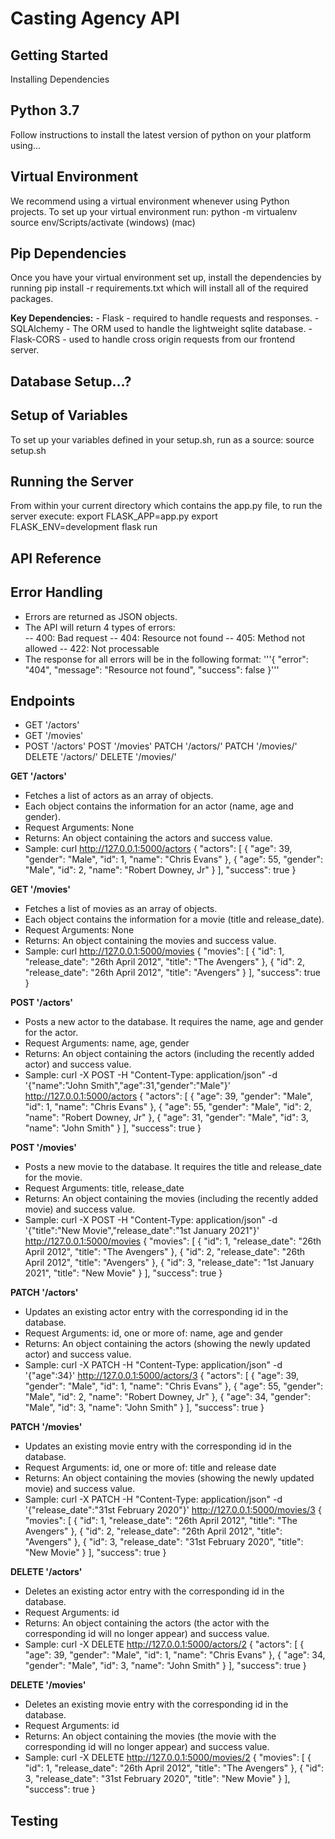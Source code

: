 # Casting Agency API 

## Getting Started 
Installing Dependencies

## Python 3.7
Follow instructions to install the latest version of python on your platform using... 

## Virtual Environment
We recommend using a virtual environment whenever using Python projects. To set up your virtual environment run:
python -m virtualenv
source env/Scripts/activate (windows)
(mac)

## Pip Dependencies
Once you have your virtual environment set up, install the dependencies by running 
pip install -r requirements.txt
which will install all of the required packages.

**Key Dependencies:**
    - Flask - required to handle requests and responses.
    - SQLAlchemy - The ORM used to handle the lightweight sqlite database. 
    - Flask-CORS - used to handle cross origin requests from our frontend server.

## Database Setup...?

## Setup of Variables
To set up your variables defined in your setup.sh, run as a source:
source setup.sh 

## Running the Server
From within your current directory which contains the app.py file, to run the server
execute:
export FLASK_APP=app.py
export FLASK_ENV=development
flask run
## API Reference

## Error Handling 
- Errors are returned as JSON objects.
- The API will return 4 types of errors:    
        -- 400: Bad request
        -- 404: Resource not found
        -- 405: Method not allowed
        -- 422: Not processable
- The response for all errors will be in the following format:
'''{
  "error": "404",
  "message": "Resource not found",
  "success": false
}'''

## Endpoints 
* GET '/actors'
* GET '/movies'
* POST '/actors'
POST '/movies'
PATCH '/actors/<id>'
PATCH '/movies/<id>'
DELETE '/actors/<id>'
DELETE '/movies/<id>'

**GET '/actors'**
- Fetches a list of actors as an array of objects.
- Each object contains the information for an actor (name, age and gender).
- Request Arguments: None
- Returns: An object containing the actors and success value.
- Sample: curl http://127.0.0.1:5000/actors
{
    "actors": [
        {
            "age": 39,
            "gender": "Male",
            "id": 1,
            "name": "Chris Evans"
        },
        {
            "age": 55,
            "gender": "Male",
            "id": 2,
            "name": "Robert Downey, Jr"
        }
    ],
    "success": true
}

**GET '/movies'**
- Fetches a list of movies as an array of objects.
- Each object contains the information for a movie (title and release_date).
- Request Arguments: None
- Returns: An object containing the movies and success value.
- Sample: curl http://127.0.0.1:5000/movies
{
    "movies": [
        {
            "id": 1,
            "release_date": "26th April 2012",
            "title": "The Avengers"
        },
        {
            "id": 2,
            "release_date": "26th April 2012",
            "title": "Avengers"
        }
    ],
    "success": true
}

**POST '/actors'**
- Posts a new actor to the database. It requires the name, age and gender 
for the actor. 
- Request Arguments: name, age, gender
- Returns: An object containing the actors (including the recently added 
actor) and success value.
- Sample: curl -X POST -H "Content-Type: application/json" -d '{"name":"John Smith","age":31,"gender":"Male"}' http://127.0.0.1:5000/actors
{
    "actors": [
        {
            "age": 39,
            "gender": "Male",
            "id": 1,
            "name": "Chris Evans"
        },
        {
            "age": 55,
            "gender": "Male",
            "id": 2,
            "name": "Robert Downey, Jr"
        },
        {
            "age": 31,
            "gender": "Male",
            "id": 3,
            "name": "John Smith"
        }
    ],
    "success": true
}

**POST '/movies'**
- Posts a new movie to the database. It requires the title and release_date
for the movie. 
- Request Arguments: title, release_date
- Returns: An object containing the movies (including the recently added 
movie) and success value.
- Sample: curl -X POST -H "Content-Type: application/json" -d '{"title":"New Movie","release_date":"1st January 2021"}' http://127.0.0.1:5000/movies
{
    "movies": [
        {
            "id": 1,
            "release_date": "26th April 2012",
            "title": "The Avengers"
        },
        {
            "id": 2,
            "release_date": "26th April 2012",
            "title": "Avengers"
        },
        {
            "id": 3,
            "release_date": "1st January 2021",
            "title": "New Movie"
        }
    ],
    "success": true
}

**PATCH '/actors'**
- Updates an existing actor entry with the corresponding id in the database.
- Request Arguments: id, one or more of: name, age and gender
- Returns: An object containing the actors (showing the newly updated 
actor) and success value.
- Sample: curl -X PATCH -H "Content-Type: application/json" -d '{"age":34}' http://127.0.0.1:5000/actors/3
{
    "actors": [
        {
            "age": 39,
            "gender": "Male",
            "id": 1,
            "name": "Chris Evans"
        },
        {
            "age": 55,
            "gender": "Male",
            "id": 2,
            "name": "Robert Downey, Jr"
        },
        {
            "age": 34,
            "gender": "Male",
            "id": 3,
            "name": "John Smith"
        }
    ],
    "success": true
}

**PATCH '/movies'**
- Updates an existing movie entry with the corresponding id in the database.
- Request Arguments: id, one or more of: title and release date
- Returns: An object containing the movies (showing the newly updated 
movie) and success value.
- Sample: curl -X PATCH -H "Content-Type: application/json" -d '{"release_date":"31st February 2020"}' http://127.0.0.1:5000/movies/3
{
    "movies": [
        {
            "id": 1,
            "release_date": "26th April 2012",
            "title": "The Avengers"
        },
        {
            "id": 2,
            "release_date": "26th April 2012",
            "title": "Avengers"
        },
        {
            "id": 3,
            "release_date": "31st February 2020",
            "title": "New Movie"
        }
    ],
    "success": true
}

**DELETE '/actors'**
- Deletes an existing actor entry with the corresponding id in the database.
- Request Arguments: id
- Returns: An object containing the actors (the actor with the corresponding
id will no longer appear) and success value.
- Sample: curl -X DELETE http://127.0.0.1:5000/actors/2
{
    "actors": [
        {
            "age": 39,
            "gender": "Male",
            "id": 1,
            "name": "Chris Evans"
        },
        {
            "age": 34,
            "gender": "Male",
            "id": 3,
            "name": "John Smith"
        }
    ],
    "success": true
}

**DELETE '/movies'**
- Deletes an existing movie entry with the corresponding id in the database.
- Request Arguments: id
- Returns: An object containing the movies (the movie with the corresponding
id will no longer appear) and success value.
- Sample: curl -X DELETE http://127.0.0.1:5000/movies/2
{
    "movies": [
        {
            "id": 1,
            "release_date": "26th April 2012",
            "title": "The Avengers"
        },
        {
            "id": 3,
            "release_date": "31st February 2020",
            "title": "New Movie"
        }
    ],
    "success": true
}

## Testing 
